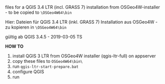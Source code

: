 files for a QGIS 3.4 LTR (incl. GRASS 7) installation from OSGeo4W-installer - to be copied to `\OSGeo4W64\bin`

Hier: Dateien für QGIS 3.4 LTR (inkl. GRASS 7) Installation aus OSGeo4W - zu kopieren in `\OSGeo4W64\bin`

gültig ab QGIS 3.4.5 - 2019-03-05 TS

**HOW TO**
1. install QGIS 3 LTR from OSGeo4W installer (qgis-ltr-full) on appserver
1. copy these files to `OSGeo4W64\bin\`
1. run `qgis-ltr-start-prepare.bat`
1. configure QGIS
1. run
